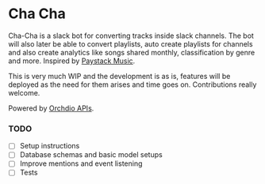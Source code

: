 # Cha Cha

Cha-Cha is a slack bot for converting tracks inside slack channels. The bot will also later be able to convert playlists, auto create playlists for channels and also create analytics like songs shared monthly, classification by genre and more. Inspired by [Paystack Music](https://github.com/PaystackHQ/paystack-music-api).

This is very much WIP and the development is as is, features will be deployed as the need for them arises and time goes on. Contributions really welcome.

Powered by [Orchdio APIs](https://orchdio.readme.com).

### TODO

- [ ] Setup instructions
- [ ] Database schemas and basic model setups
- [ ] Improve mentions and event listening
- [ ] Tests
